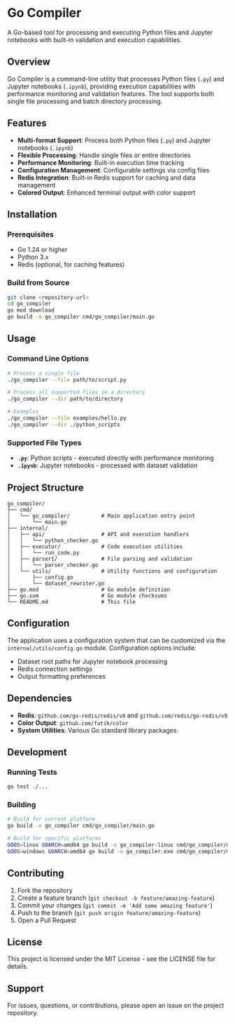 # Go Compiler

A Go-based tool for processing and executing Python files and Jupyter notebooks with built-in validation and execution capabilities.

## Overview

Go Compiler is a command-line utility that processes Python files (`.py`) and Jupyter notebooks (`.ipynb`), providing execution capabilities with performance monitoring and validation features. The tool supports both single file processing and batch directory processing.

## Features

- **Multi-format Support**: Process both Python files (`.py`) and Jupyter notebooks (`.ipynb`)
- **Flexible Processing**: Handle single files or entire directories
- **Performance Monitoring**: Built-in execution time tracking
- **Configuration Management**: Configurable settings via config files
- **Redis Integration**: Built-in Redis support for caching and data management
- **Colored Output**: Enhanced terminal output with color support

## Installation

### Prerequisites

- Go 1.24 or higher
- Python 3.x
- Redis (optional, for caching features)

### Build from Source

```bash
git clone <repository-url>
cd go_compiler
go mod download
go build -o go_compiler cmd/go_compiler/main.go
```

## Usage

### Command Line Options

```bash
# Process a single file
./go_compiler --file path/to/script.py

# Process all supported files in a directory
./go_compiler --dir path/to/directory

# Examples
./go_compiler --file examples/hello.py
./go_compiler --dir ./python_scripts
```

### Supported File Types

- **`.py`**: Python scripts - executed directly with performance monitoring
- **`.ipynb`**: Jupyter notebooks - processed with dataset validation

## Project Structure

```
go_compiler/
├── cmd/
│   └── go_compiler/          # Main application entry point
│       └── main.go
├── internal/
│   ├── api/                  # API and execution handlers
│   │   └── python_checker.go
│   ├── executor/             # Code execution utilities
│   │   └── run_code.py
│   ├── parser1/              # File parsing and validation
│   │   └── parser_checker.go
│   └── utils/                # Utility functions and configuration
│       ├── config.go
│       └── dataset_rewriter.go
├── go.mod                    # Go module definition
├── go.sum                    # Go module checksums
└── README.md                 # This file
```

## Configuration

The application uses a configuration system that can be customized via the `internal/utils/config.go` module. Configuration options include:

- Dataset root paths for Jupyter notebook processing
- Redis connection settings
- Output formatting preferences

## Dependencies

- **Redis**: `github.com/go-redis/redis/v8` and `github.com/redis/go-redis/v9`
- **Color Output**: `github.com/fatih/color`
- **System Utilities**: Various Go standard library packages

## Development

### Running Tests

```bash
go test ./...
```

### Building

```bash
# Build for current platform
go build -o go_compiler cmd/go_compiler/main.go

# Build for specific platforms
GOOS=linux GOARCH=amd64 go build -o go_compiler-linux cmd/go_compiler/main.go
GOOS=windows GOARCH=amd64 go build -o go_compiler.exe cmd/go_compiler/main.go
```

## Contributing

1. Fork the repository
2. Create a feature branch (`git checkout -b feature/amazing-feature`)
3. Commit your changes (`git commit -m 'Add some amazing feature'`)
4. Push to the branch (`git push origin feature/amazing-feature`)
5. Open a Pull Request

## License

This project is licensed under the MIT License - see the LICENSE file for details.

## Support

For issues, questions, or contributions, please open an issue on the project repository.